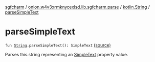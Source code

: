 [sgfcharm](../../index.md) / [onion.w4v3xrmknycexlsd.lib.sgfcharm.parse](../index.md) / [kotlin.String](index.md) / [parseSimpleText](./parse-simple-text.md)

# parseSimpleText

`fun `[`String`](https://kotlinlang.org/api/latest/jvm/stdlib/kotlin/-string/index.html)`.parseSimpleText(): SimpleText` [(source)](https://github.com/w4v3/sgfcharm/tree/master/sgfcharm/src/main/java/onion/w4v3xrmknycexlsd/lib/sgfcharm/parse/SgfParser.kt#L378)

Parses this string representing an [SimpleText](../-sgf-type/-simple-text/index.md) property value.

